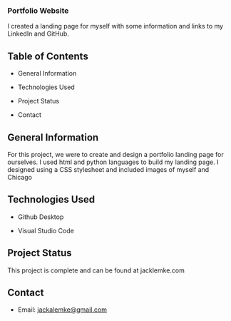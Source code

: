 ### Portfolio Website


I created a landing page for myself with some information and links to my LinkedIn and GitHub.


## Table of Contents


- General Information


- Technologies Used


- Project Status


- Contact


## General Information


For this project, we were to create and design a portfolio landing page for ourselves. I used html and python languages to build my landing page. I designed using a CSS stylesheet and included images of myself and Chicago


## Technologies Used


- Github Desktop


- Visual Studio Code


## Project Status


This project is complete and can be found at jacklemke.com


## Contact


- Email: jackalemke@gmail.com


